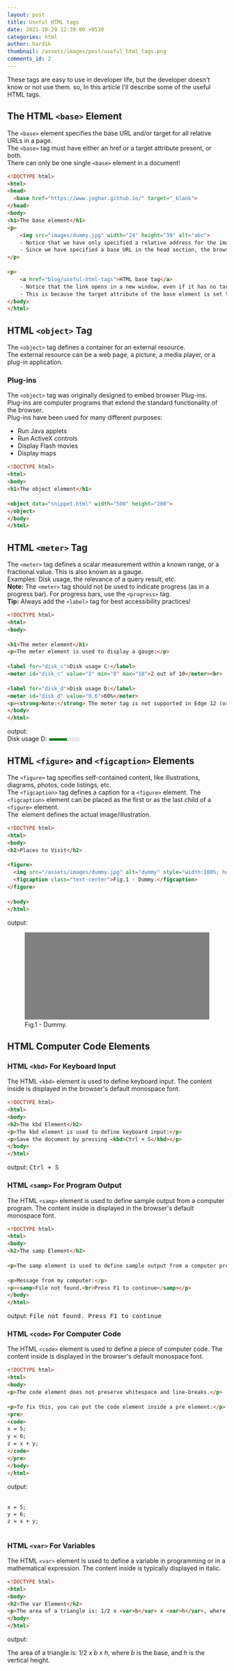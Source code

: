 ```yaml
---
layout: post
title: Useful HTML tags
date: 2021-10-29 12:39:00 +0530
categories: html
author: hardik
thumbnail: /assets/images/post/useful_html_tags.png
comments_id: 2
---
```


These tags are easy to use in developer life, but the developer doesn't know or not use them. so, In this article I'll describe some of the useful HTML tags. <!--more-->

## The HTML **```<base>```** Element

The ```<base>``` element specifies the base URL and/or target for all relative URLs in a page.<br/>
The ```<base>``` tag must have either an href or a target attribute present, or both.<br/>
There can only be one single ```<base>``` element in a document!

```html
<!DOCTYPE html>
<html>
<head>
  <base href="https://www.joghar.github.io/" target="_blank">
</head>
<body>
<h1>The base element</h1>
<p>
    <img src="images/dummy.jpg" width="24" height="39" alt="abc"> 
    - Notice that we have only specified a relative address for the image. 
    - Since we have specified a base URL in the head section, the browser will look for the image at "https://www.joghar.github.io/images/dummy.gif".
</p>

<p>
    <a href="blog/useful-html-tags">HTML base tag</a> 
    - Notice that the link opens in a new window, even if it has no target="_blank" attribute. 
    - This is because the target attribute of the base element is set to "_blank".</p>
</body>
</html>
```

## HTML **```<object>```** Tag

The ```<object>``` tag defines a container for an external resource.<br/>
The external resource can be a web page, a picture, a media player, or a plug-in application.<br/>

### Plug-ins
The ```<object>``` tag was originally designed to embed browser Plug-ins.<br/>
Plug-ins are computer programs that extend the standard functionality of the browser.<br/>
Plug-ins have been used for many different purposes:
- Run Java applets
- Run ActiveX controls
- Display Flash movies
- Display maps

``` html
<!DOCTYPE html>
<html>
<body>
<h1>The object element</h1>

<object data="snippet.html" width="500" height="200">
</object>
</body>
</html>
```

## HTML **```<meter>```** Tag

The ```<meter>``` tag defines a scalar measurement within a known range, or a fractional value. This is also known as a gauge.<br/>
Examples: Disk usage, the relevance of a query result, etc.<br/>
**Note:** The ```<meter>``` tag should not be used to indicate progress (as in a progress bar). For progress bars, use the ```<progress>``` tag.<br/>
**Tip:** Always add the ```<label>``` tag for best accessibility practices!

```html
<!DOCTYPE html>
<html>
<body>

<h1>The meter element</h1>
<p>The meter element is used to display a gauge:</p>

<label for="disk_c">Disk usage C:</label>
<meter id="disk_c" value="2" min="0" max="10">2 out of 10</meter><br>

<label for="disk_d">Disk usage D:</label>
<meter id="disk_d" value="0.6">60%</meter>
<p><strong>Note:</strong> The meter tag is not supported in Edge 12 (or earlier).</p>
</body>
</html>
```
output:<br/>
<label for="disk_d">Disk usage D:</label>
<meter id="disk_d" value="0.6">60%</meter>

## HTML **```<figure>```** and **```<figcaption>```** Elements
The ```<figure>``` tag specifies self-contained content, like illustrations, diagrams, photos, code listings, etc.<br/>
The ```<figcaption>``` tag defines a caption for a ```<figure>``` element. The ```<figcaption>``` element can be placed as the first or as the last child of a ```<figure>``` element.<br/>
The <img> element defines the actual image/illustration.

```html
<!DOCTYPE html>
<html>
<body>
<h2>Places to Visit</h2>

<figure>
  <img src="/assets/images/dummy.jpg" alt="dymmy" style="width:100%; height:200px">
  <figcaption class="text-center">Fig.1 - Dummy.</figcaption>
</figure>

</body>
</html>
```
output: 
<figure>
  <img src="/assets/images/dummy.jpg" alt="dymmy" style="width:100%; height:200px">
  <figcaption class="text-center">Fig.1 - Dummy.</figcaption>
</figure>

## HTML Computer Code Elements
### HTML ```<kbd>``` For Keyboard Input
The HTML ```<kbd>``` element is used to define keyboard input. The content inside is displayed in the browser's default monospace font.

```html
<!DOCTYPE html>
<html>
<body>
<h2>The kbd Element</h2>
<p>The kbd element is used to define keyboard input:</p>
<p>Save the document by pressing <kbd>Ctrl + S</kbd></p>
</body>
</html>
```
output: <kbd>Ctrl + S</kbd>

### HTML ```<samp>``` For Program Output
The HTML ```<samp>``` element is used to define sample output from a computer program. The content inside is displayed in the browser's default monospace font.

```html
<!DOCTYPE html>
<html>
<body>
<h2>The samp Element</h2>

<p>The samp element is used to define sample output from a computer program.</p>

<p>Message from my computer:</p>
<p><samp>File not found.<br>Press F1 to continue</samp></p>
</body>
</html>
```
output: <samp>File not found. Press F1 to continue</samp>

### HTML ```<code>``` For Computer Code
The HTML ```<code>``` element  is used to define a piece of computer code. The content inside is displayed in the browser's default monospace font.

```html
<!DOCTYPE html>
<html>
<body>
<p>The code element does not preserve whitespace and line-breaks.</p>

<p>To fix this, you can put the code element inside a pre element:</p>
<pre>
<code>
x = 5;
y = 6;
z = x + y;
</code>
</pre>
</body>
</html>
```
output:
<pre>
<code>
x = 5;
y = 6;
z = x + y;
</code>
</pre>

### HTML ```<var>``` For Variables
The HTML ```<var>``` element  is used to define a variable in programming or in a mathematical expression. The content inside is typically displayed in italic.

```html
<!DOCTYPE html>
<html>
<body>
<h2>The var Element</h2>
<p>The area of a triangle is: 1/2 x <var>b</var> x <var>h</var>, where <var>b</var> is the base, and <var>h</var> is the vertical height.</p>
</body>
</html>
```
output:
<p>The area of a triangle is: 1/2 x <var>b</var> x <var>h</var>, where <var>b</var> is the base, and <var>h</var> is the vertical height.</p>
